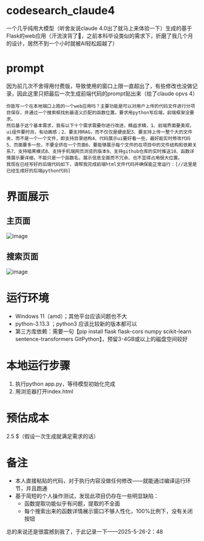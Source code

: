 # codesearch_claude4
一个几乎纯用大模型（听舍友说claude 4.0出了就马上来体验一下）生成的基于Flask的web应用（汗流浃背了🥲，之前本科毕设类似的需求下，折磨了我几个月的设计，居然不到一个小时就被AI轻松超越了）

# prompt
因为前几次不舍得用付费版，导致使用的窗口上限一直超出了，有些修改也没做记录，因此这里只把最后一次生成前端代码的prompt贴出来（给了claude opvs 4）
```
你能写一个在本地端口上跑的一个web应用吗？主要功能是可以对用户上传的代码文件进行分项目保存，并通过一个搜索框找到最语义匹配的函数位置。要求用python写后端，前端框架没要求。
然后基于这个基本需求，我有以下十个需求需要你进行改进，精益求精，1、前端界面要美观，ui组件要时尚，有动画感；2、要支持RAG，而不仅仅是硬皮配3、要支持上传一整个大的文件夹，而不是一个一个文件，即支持目录结构4、代码展示ui要好看一些，最好能实时修改代码5、页面要多一些，不要全挤在一个页面6、要能够展示每个文件的在项目中的文件结构和依赖关系7、支持暗黑模式8、支持手机端网页浏览的版本9、支持github仓库的实时推送10、函数详情展示要详细，不能只是一个函数名，展示信息全面而不冗余、也不显得占用很大位置。
我现在已经写好的后端代码如下，请帮我完成前端html文件代码并确保能正常运行：[//这里是已经生成好的后端python代码]
```

# 界面展示
## 主页面
![image](https://github.com/user-attachments/assets/41b2e073-3da0-4ca6-a043-4f43f90c5ccb)
## 搜索页面
![image](https://github.com/user-attachments/assets/b503f7d0-7c25-42b9-a310-0aa80dbfe6dd)


# 运行环境
- Windows 11（amd）；其他平台应该问题也不大
- python-3.13.3 ；python3 应该比较新的版本都可以
- 第三方库依赖：需要一句【pip install flask flask-cors numpy scikit-learn sentence-transformers GitPython】，预留3-4GB或以上的磁盘空间较好

# 本地运行步骤
1. 执行python app.py，等待模型初始化完成
2. 用浏览器打开index.html

# 预估成本
2.5 $（假设一次生成就满足需求的话）

# 备注
- 本人直接粘贴的代码，对于执行内容没做任何修改——就能通过编译运行环节，并且跑通
- 基于简短的个人操作测试，发现此项目仍存在一些明显缺陷：
  - 函数提取功能似乎有问题，提取的不全面
  - 每个搜索出来的函数详情展示窗口不够人性化，100%比例下，没有关闭按钮

总的来说还是很震撼到我了，于此记录一下——2025-5-26-2：48
